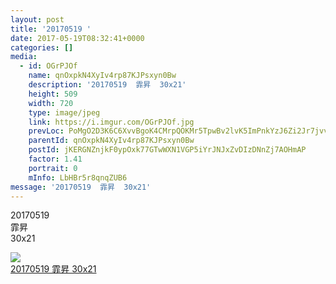 ```yaml
---
layout: post
title: '20170519 ' 
date: 2017-05-19T08:32:41+0000 
categories: [] 
media:
  - id: OGrPJOf
    name: qnOxpkN4XyIv4rp87KJPsxyn0Bw
    description: '20170519  霏昇  30x21'   
    height: 509
    width: 720
    type: image/jpeg
    link: https://i.imgur.com/OGrPJOf.jpg
    prevLoc: PoMgO2D3K6C6XvvBgoK4CMrpQOKMr5TpwBv2lvK5ImPnkYzJ6Zi2Jr7jvv49HlRYQv4Nz4CMZ4E47XwAFrwAVR9vAgIz7yjKKGEKFwJ7L7z21ru4nBzvXZp8HgWEVjAWEAhnkX9mo9KJCMPnDP0rDof9GjZXl0qmt7Mw9kz544C7qw67OlzPu3n9Pm5ZG0uYDBKm2656iBxYp8MgpVcJp7WY0WXniV68DjY0ENflqR5rmArWujQnQkp9wGfx4KG46E4kFNVR
    parentId: qnOxpkN4XyIv4rp87KJPsxyn0Bw
    postId: jKERGNZnjkF0ypOxk77GTwWXN1VGP5iYrJNJxZvDIzDNnZj7AOHmAP
    factor: 1.41
    portrait: 0
    mInfo: LbHBr5r8qnqZUB6
message: '20170519  霏昇  30x21'  
---
```


20170519  
霏昇  
30x21


[//]: #media:  
<a href="https://i.imgur.com/OGrPJOf.jpg"><img class="postImage" src="https://i.imgur.com/OGrPJOfh.jpg" />  
20170519
霏昇
30x21  
 </a>   
